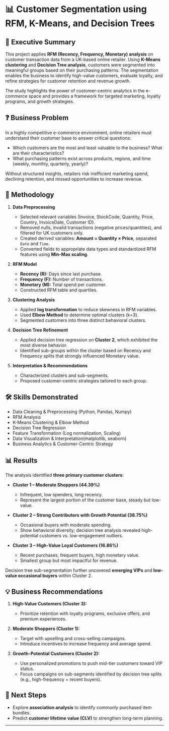 # 📊 Customer Segmentation using RFM, K-Means, and Decision Trees  

## 📌 Executive Summary  
This project applies **RFM (Recency, Frequency, Monetary) analysis** on customer transaction data from a UK-based online retailer. Using **K-Means clustering** and **Decision Tree analysis**, customers were segmented into meaningful groups based on their purchasing patterns. The segmentation enables the business to identify high-value customers, evaluate loyalty, and refine strategies for customer retention and revenue growth.  

The study highlights the power of customer-centric analytics in the e-commerce space and provides a framework for targeted marketing, loyalty programs, and growth strategies.  

## ❓ Business Problem  
In a highly competitive e-commerce environment, online retailers must understand their customer base to answer critical questions:  
- Which customers are the most and least valuable to the business? What are their characteristics? 
- What purchasing patterns exist across products, regions, and time (weekly, monthly, quarterly, yearly)?  

Without structured insights, retailers risk inefficient marketing spend, declining retention, and missed opportunities to increase revenue.  

## 🔬 Methodology  
1. **Data Preprocessing**  
   - Selected relevant variables (Invoice, StockCode, Quantity, Price, Country, InvoiceDate, Customer ID).  
   - Removed nulls, invalid transactions (negative prices/quantities), and filtered for UK customers only.  
   - Created derived variables: **Amount = Quantity × Price**, separated `Date` and `Time`.  
   - Converted fields to appropriate data types and standardized RFM features using **Min-Max scaling**.  

2. **RFM Model**  
   - **Recency (R):** Days since last purchase.  
   - **Frequency (F):** Number of transactions.  
   - **Monetary (M):** Total spend per customer.  
   - Constructed RFM table and quartiles.  

3. **Clustering Analysis**  
   - Applied **log transformation** to reduce skewness in RFM variables.  
   - Used **Elbow Method** to determine optimal clusters (k=3).  
   - Segmented customers into three distinct behavioral clusters.  

4. **Decision Tree Refinement**  
   - Applied decision tree regression on **Cluster 2**, which exhibited the most diverse behavior.  
   - Identified sub-groups within the cluster based on Recency and Frequency splits that strongly influenced Monetary value.  

5. **Interpretation & Recommendations**  
   - Characterized clusters and sub-segments.  
   - Proposed customer-centric strategies tailored to each group.  

## 🛠️ Skills Demonstrated  
- Data Cleaning & Preprocessing (Python, Pandas, Numpy)  
- RFM Analysis  
- K-Means Clustering & Elbow Method  
- Decision Tree Regression  
- Feature Transformation (Log normalization, Scaling)  
- Data Visualization & Interpretation(matplotlib, seaborn)
- Business Analytics & Customer-Centric Strategy  

## 📊 Results  
The analysis identified **three primary customer clusters**:  

- **Cluster 1 – Moderate Shoppers (44.39%)**  
  - Infrequent, low spenders, long recency.  
  - Represent the largest portion of the customer base, steady but low-value.  

- **Cluster 2 – Strong Contributors with Growth Potential (38.75%)**  
  - Occasional buyers with moderate spending.  
  - Show behavioral diversity; decision tree analysis revealed high-potential customers vs. low-engagement outliers.  

- **Cluster 3 – High-Value Loyal Customers (16.86%)**  
  - Recent purchases, frequent buyers, high monetary value.  
  - Smallest group but most impactful for revenue.  

Decision tree sub-segmentation further uncovered **emerging VIPs** and **low-value occasional buyers** within Cluster 2.  

## 💡 Business Recommendations  
1. **High-Value Customers (Cluster 3):**  
   - Prioritize retention with loyalty programs, exclusive offers, and premium experiences.  

2. **Moderate Shoppers (Cluster 1):**  
   - Target with upselling and cross-selling campaigns.  
   - Introduce incentives to increase frequency and average spend.  

3. **Growth-Potential Customers (Cluster 2):**  
   - Use personalized promotions to push mid-tier customers toward VIP status.  
   - Focus campaigns on sub-segments identified by decision tree splits (e.g., high-frequency + recent buyers).  

## 🔮 Next Steps  
- Explore **association analysis** to identify commonly purchased item bundles.  
- Predict **customer lifetime value (CLV)** to strengthen long-term planning.  

---
